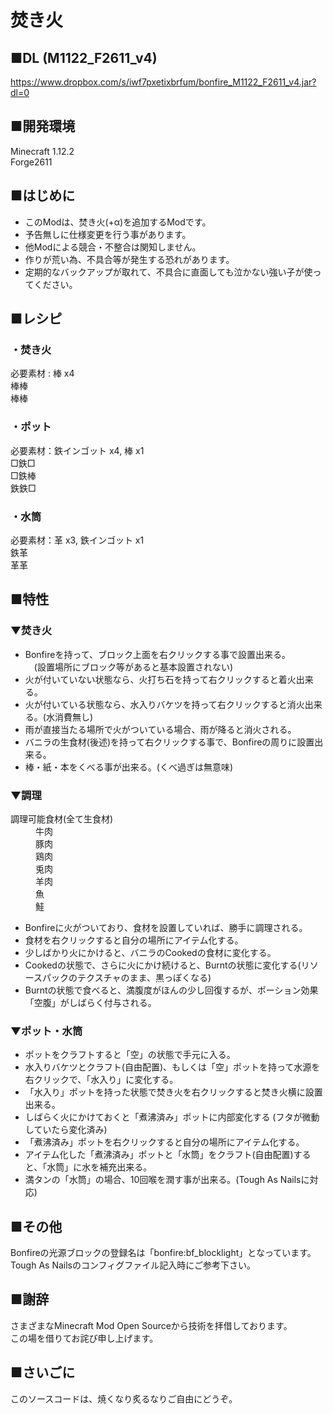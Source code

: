 # 焚き火<br>

## ■DL (M1122_F2611_v4)
https://www.dropbox.com/s/iwf7pxetixbrfum/bonfire_M1122_F2611_v4.jar?dl=0

## ■開発環境<br>
Minecraft 1.12.2<br>
Forge2611<br>

## ■はじめに<br>
* このModは、焚き火(+α)を追加するModです。
* 予告無しに仕様変更を行う事があります。
* 他Modによる競合・不整合は関知しません。
* 作りが荒い為、不具合等が発生する恐れがあります。
* 定期的なバックアップが取れて、不具合に直面しても泣かない強い子が使ってください。

## ■レシピ

### ・焚き火
必要素材 : 棒 x4<br>
棒棒<br>
棒棒<br>

### ・ポット
必要素材：鉄インゴット x4, 棒 x1<br>
□鉄□<br>
□鉄棒<br>
鉄鉄□<br>

### ・水筒
必要素材：革 x3, 鉄インゴット x1<br>
鉄革<br>
革革<br>

## ■特性

### ▼焚き火
* Bonfireを持って、ブロック上面を右クリックする事で設置出来る。<br>
　(設置場所にブロック等があると基本設置されない)
* 火が付いていない状態なら、火打ち石を持って右クリックすると着火出来る。
* 火が付いている状態なら、水入りバケツを持って右クリックすると消火出来る。(水消費無し)
* 雨が直接当たる場所で火がついている場合、雨が降ると消火される。
* バニラの生食材(後述)を持って右クリックする事で、Bonfireの周りに設置出来る。
* 棒・紙・本をくべる事が出来る。(くべ過ぎは無意味)

### ▼調理
<dl>
 <dt>調理可能食材(全て生食材)</dt>
 <dd>牛肉<br>
 豚肉<br>
 鶏肉<br>
 兎肉<br>
 羊肉<br>
 魚<br>
 鮭</dd>
</dl>

* Bonfireに火がついており、食材を設置していれば、勝手に調理される。
* 食材を右クリックすると自分の場所にアイテム化する。
* 少しばかり火にかけると、バニラのCookedの食材に変化する。
* Cookedの状態で、さらに火にかけ続けると、Burntの状態に変化する(リソースパックのテクスチャのまま、黒っぽくなる)
* Burntの状態で食べると、満腹度がほんの少し回復するが、ポーション効果「空腹」がしばらく付与される。

### ▼ポット・水筒
* ポットをクラフトすると「空」の状態で手元に入る。
* 水入りバケツとクラフト(自由配置)、もしくは「空」ポットを持って水源を右クリックで、「水入り」に変化する。
* 「水入り」ポットを持った状態で焚き火を右クリックすると焚き火横に設置出来る。
* しばらく火にかけておくと「煮沸済み」ポットに内部変化する (フタが微動していたら変化済み)
* 「煮沸済み」ポットを右クリックすると自分の場所にアイテム化する。
* アイテム化した「煮沸済み」ポットと「水筒」をクラフト(自由配置)すると、「水筒」に水を補充出来る。
* 満タンの「水筒」の場合、10回喉を潤す事が出来る。(Tough As Nailsに対応)

## ■その他
Bonfireの光源ブロックの登録名は「bonfire:bf_blocklight」となっています。
Tough As Nailsのコンフィグファイル記入時にご参考下さい。

## ■謝辞
さまざまなMinecraft Mod Open Sourceから技術を拝借しております。<br>
この場を借りてお詫び申し上げます。<br>

## ■さいごに
このソースコードは、焼くなり炙るなりご自由にどうぞ。
